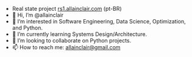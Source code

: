 - Real state project [rs1.allainclair.com](http://rs1.allainclair.com) (pt-BR)
- 👋 Hi, I’m @allainclair
- 👀 I’m interested in Software Engineering, Data Science, Optimization, and Python.
- 🌱 I’m currently learning Systems Design/Architecture.
- 💞️ I’m looking to collaborate on Python projects.
- 📫 How to reach me: allainclair@gmail.com

<!---
allainclair/allainclair is a ✨ special ✨ repository because its `README.md` (this file) appears on your GitHub profile.
You can click the Preview link to take a look at your changes.
--->
